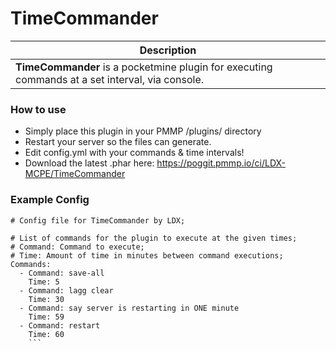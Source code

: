# TimeCommander
| Description |
| ------------|
| **TimeCommander** is a pocketmine plugin for executing commands at a set interval, via console.


### How to use
- Simply place this plugin in your PMMP /plugins/ directory
- Restart your server so the files can generate.
- Edit config.yml with your commands & time intervals!
- Download the latest .phar here: https://poggit.pmmp.io/ci/LDX-MCPE/TimeCommander

### Example Config
```
# Config file for TimeCommander by LDX;

# List of commands for the plugin to execute at the given times;
# Command: Command to execute;
# Time: Amount of time in minutes between command executions;
Commands:
  - Command: save-all
    Time: 5
  - Command: lagg clear
    Time: 30
  - Command: say server is restarting in ONE minute
    Time: 59
  - Command: restart
    Time: 60
    ```
